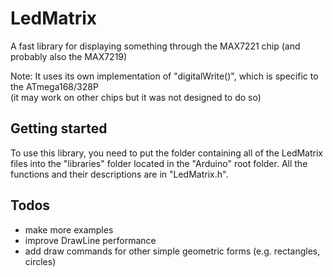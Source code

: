 # LedMatrix
A fast library for displaying something through the MAX7221 chip (and probably also the MAX7219)

Note: It uses its own implementation of "digitalWrite()", which is specific to the ATmega168/328P   
(it may work on other chips but it was not designed to do so)

Getting started
---------------
To use this library, you need to put the folder containing all of the LedMatrix files into the "libraries" folder located in the "Arduino" root folder.
All the functions and their descriptions are in "LedMatrix.h".

Todos
----
 * make more examples
 * improve DrawLine performance
 * add draw commands for other simple geometric forms (e.g. rectangles, circles)
